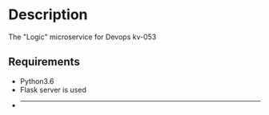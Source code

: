 # Description
The "Logic" microservice for Devops kv-053
## Requirements 
* Python3.6
* Flask server is used
* -----
